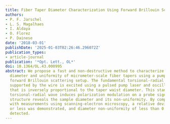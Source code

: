```yaml
---
title: Fiber Taper Diameter Characterization Using Forward Brillouin Scattering
authors:
- P. F. Jarschel
- L. S. Magalhaes
- I. Aldaya
- O. Florez
- P. Dainese
date: '2018-03-01'
publishDate: '2025-01-03T02:26:46.296072Z'
publication_types:
- article-journal
publication: '*Opt. Lett., OL*'
doi: 10.1364/OL.43.000995
abstract: We propose a fast and non-destructive method to characterize the absolute
  diameter and uniformity of micrometer-scale fiber tapers using a pump and probe
  forward Brillouin scattering setup. The fundamental torsional-radial acoustic mode
  supported by the wire is excited using a pulsed pump laser and oscillates at a frequency
  that is inversely proportional to the taper waist diameter. This standing time-varying
  torsional-radial wave induces polarization modulation on a probe signal, whose spectrum
  structure reveals the sample diameter and its non-uniformity. By comparing our results
  with measurements using scanning-electron microscopy, a relative deviation of 1%
  or less was demonstrated, and diameter non-uniformity of less than 0.5% could be
  detected.
---
```

